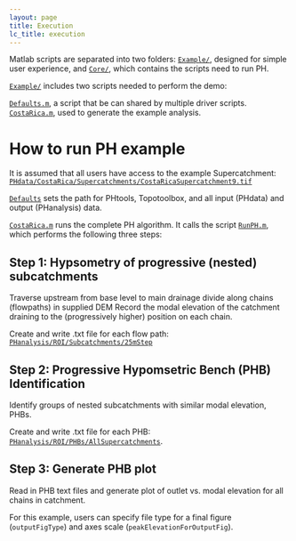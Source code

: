 ```yaml
---
layout: page
title: Execution
lc_title: execution
---
```


Matlab scripts are separated into two folders: [`Example/`](https://github.com/mcunningham917/PHtools/tree/master/Example), designed for simple user experience, and [`Core/`](https://github.com/mcunningham917/PHtools/tree/master/Core), which contains the scripts need to run PH.

[`Example/`](https://github.com/mcunningham917/PHtools/tree/master/Example) includes two scripts needed to perform the demo:

[`Defaults.m`](https://github.com/mcunningham917/PHtools/blob/master/Example/Defaults.m), a script that be can shared by multiple driver scripts. 
[`CostaRica.m`](https://github.com/mcunningham917/PHtools/blob/master/Example/CostaRica.m), used to generate the example analysis.

# How to run PH example

It is assumed that all users have access to the example Supercatchment: [`PHdata/CostaRica/Supercatchments/CostaRicaSupercatchment9.tif`](https://github.com/mcunningham917/PHdata/tree/master/CostaRica/Supercatchments)

[`Defaults`](https://github.com/mcunningham917/PHtools/blob/master/Example/Defaults.m) sets the path for PHtools, Topotoolbox, and all input (PHdata) and output (PHanalysis) data.

[`CostaRica.m`](https://github.com/mcunningham917/PHtools/blob/master/Example/CostaRica.m) runs the complete PH algorithm. It calls the script 
[`RunPH.m`](https://github.com/mcunningham917/PHtools/blob/master/Core/RunPH.m), which performs the following three steps:

## Step 1: Hypsometry of progressive (nested) subcatchments

Traverse upstream from base level to main drainage divide along chains (flowpaths) in supplied DEM Record the modal elevation of the catchment draining to the (progressively higher) position on each chain. 

Create and write .txt file for each flow path: [`PHanalysis/ROI/Subcatchments/25mStep`](https://github.com/mcunningham917/PHanalysis/tree/master/CostaRica/Subcatchments/25mStep)

## Step 2: Progressive Hypomsetric Bench (PHB) Identification

Identify groups of nested subcatchments with similar modal elevation, PHBs.

Create and write .txt file for each PHB: [`PHanalysis/ROI/PHBs/AllSupercatchments`](https://github.com/mcunningham917/PHanalysis/tree/master/CostaRica/PHBs/Cusum02_BenchLength3Steps/AllSupercatchments).


## Step 3: Generate PHB plot

Read in PHB text files and generate plot of outlet vs. modal elevation for all chains in catchment.

For this example, users can specify file type for a final figure (`outputFigType`) and axes scale (`peakElevationForOutputFig`). 

